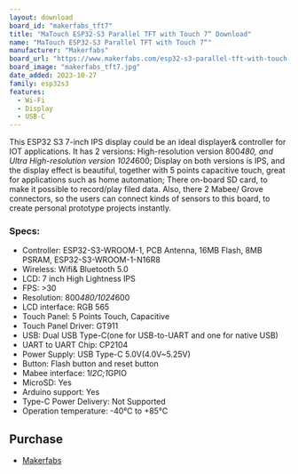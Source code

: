 ```yaml
---
layout: download
board_id: "makerfabs_tft7"
title: "MaTouch ESP32-S3 Parallel TFT with Touch 7“ Download"
name: "MaTouch ESP32-S3 Parallel TFT with Touch 7“"
manufacturer: "Makerfabs"
board_url: "https://www.makerfabs.com/esp32-s3-parallel-tft-with-touch-7-inch.html"
board_image: "makerfabs_tft7.jpg"
date_added: 2023-10-27
family: esp32s3
features:
  - Wi-Fi
  - Display
  - USB-C
---
```


This ESP32 S3 7-inch IPS display could be an ideal displayer& controller for IOT applications. It has 2 versions: High-resolution version 800*480, and Ultra High-resolution version 1024*600; Display on both versions is IPS, and the display effect is beautiful, together with 5 points capacitive touch, great for applications such as home automation; There on-board SD card, to make it possible to record/play filed data. Also, there 2 Mabee/ Grove connectors, so the users can connect kinds of sensors to this board, to create personal prototype projects instantly.

### Specs:

- Controller: ESP32-S3-WROOM-1, PCB Antenna, 16MB Flash, 8MB PSRAM, ESP32-S3-WROOM-1-N16R8
- Wireless: Wifi& Bluetooth 5.0
- LCD: 7 inch High Lightness IPS
- FPS: >30
- Resolution: 800*480/1024*600
- LCD interface: RGB 565
- Touch Panel: 5 Points Touch, Capacitive
- Touch Panel Driver: GT911
- USB: Dual USB Type-C(one for USB-to-UART and one for native USB)
- UART to UART Chip: CP2104
- Power Supply: USB Type-C 5.0V(4.0V~5.25V)
- Button: Flash button and reset button
- Mabee interface: 1*I2C;1*GPIO
- MicroSD: Yes
- Arduino support: Yes
- Type-C Power Delivery: Not Supported
- Operation temperature: -40℃ to +85℃

## Purchase

* [Makerfabs](https://www.makerfabs.com/esp32-s3-parallel-tft-with-touch-7-inch.html)
